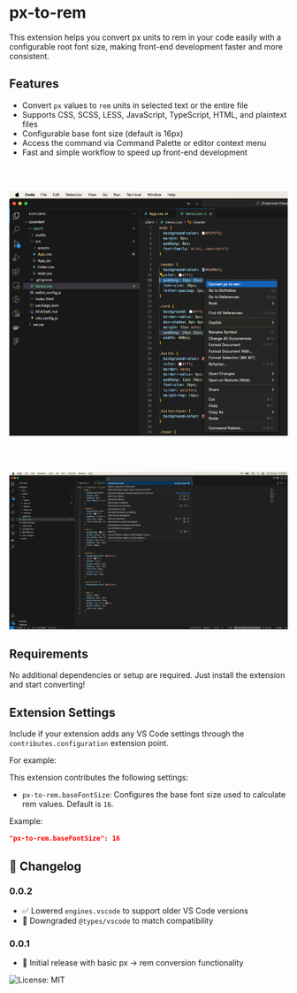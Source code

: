 # px-to-rem

This extension helps you convert px units to rem in your code easily with a configurable root font size, making front-end development faster and more consistent.

## Features

- Convert `px` values to `rem` units in selected text or the entire file
- Supports CSS, SCSS, LESS, JavaScript, TypeScript, HTML, and plaintext files
- Configurable base font size (default is 16px)
- Access the command via Command Palette or editor context menu
- Fast and simple workflow to speed up front-end development

<br/>
<br/>

![feature one](assets/1.png)

<br/>
<br/>

![feature two](assets/2.png)

## Requirements

No additional dependencies or setup are required. Just install the extension and start converting!

## Extension Settings

Include if your extension adds any VS Code settings through the `contributes.configuration` extension point.

For example:

This extension contributes the following settings:

- `px-to-rem.baseFontSize`: Configures the base font size used to calculate rem values. Default is `16`.

Example:

```json
"px-to-rem.baseFontSize": 16
```

## 📜 Changelog

### 0.0.2

- ✅ Lowered `engines.vscode` to support older VS Code versions
- 🔽 Downgraded `@types/vscode` to match compatibility

### 0.0.1

- 🎉 Initial release with basic px → rem conversion functionality

![License: MIT](https://img.shields.io/badge/License-MIT-yellow.svg)
